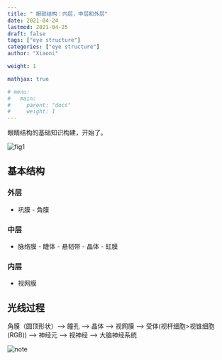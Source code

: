 ```yaml
---
title: " 眼部结构：内层，中层和外层"
date: 2021-04-24
lastmod: 2021-04-25
draft: false
tags: ["eye structure"]
categories: ["eye structure"]
author: "Xiaoni"

weight: 1

mathjax: true

# menu:
#   main:
#     parent: "docs"
#     weight: 1
---
```


眼睛结构的基础知识构建，开始了。

<!--more-->

![fig1](fig1.png)
## 基本结构
### 外层

- 巩膜 - 角膜

### 中层

- 脉络膜 - 睫体 - 悬韧带 - 晶体 - 虹膜

### 内层

- 视网膜

## 光线过程

角膜（圆顶形状）--> 瞳孔 --> 晶体 --> 视网膜 --> 受体(视杆细胞>视锥细胞(RGB)) --> 神经元 --> 视神经 --> 大脑神经系统

  ![note](note04242021.jpeg)
